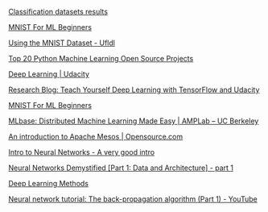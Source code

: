 <A HREF="http://rodrigob.github.io/are_we_there_yet/build/classification_datasets_results.html#494c5356524332303132207461736b2031">Classification datasets results</A>

<A HREF="https://www.tensorflow.org/versions/master/tutorials/mnist/beginners/index.html">MNIST For ML Beginners</A>

<A HREF="http://ufldl.stanford.edu/wiki/index.php/Using_the_MNIST_Dataset">Using the MNIST Dataset - Ufldl</A>

<A HREF="http://www.kdnuggets.com/2015/06/top-20-python-machine-learning-open-source-projects.html">Top 20 Python Machine Learning Open Source Projects</A>

<A HREF="https://www.udacity.com/course/deep-learning--ud730">Deep Learning | Udacity</A>

<A HREF="http://googleresearch.blogspot.co.uk/2016/01/teach-yourself-deep-learning-with.html">Research Blog: Teach Yourself Deep Learning with TensorFlow and Udacity</A>

<A HREF="https://www.tensorflow.org/versions/master/tutorials/mnist/beginners/index.html">MNIST For ML Beginners</A>

<A HREF="https://amplab.cs.berkeley.edu/projects/mlbase/">MLbase: Distributed Machine Learning Made Easy | AMPLab – UC Berkeley</A>

<A HREF="https://opensource.com/business/14/9/open-source-datacenter-computing-apache-mesos">An introduction to Apache Mesos | Opensource.com</A>

<A HREF="https://m.youtube.com/watch?v=DG5-UyRBQD4&feature=youtu.be">Intro to Neural Networks - A very good intro</A>

<A HREF="https://m.youtube.com/watch?v=bxe2T-V8XRs">Neural Networks Demystified [Part 1: Data and Architecture] - part 1</A>

<A HREF="http://cs.nyu.edu/~fergus/tutorials/deep_learning_cvpr12/CVPR2012-Tutorial_lee.pdf">Deep Learning Methods</A>

<A HREF="https://m.youtube.com/watch?v=aVId8KMsdUU&feature=youtu.be">Neural network tutorial: The back-propagation algorithm (Part 1) - YouTube</A>

